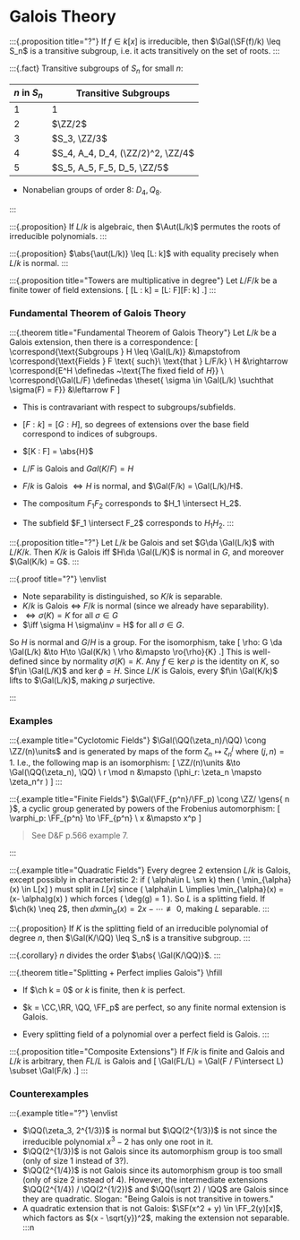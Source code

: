 # Galois Theory


:::{.proposition title="?"}
If $f\in k[x]$ is irreducible, then $\Gal(\SF(f)/k) \leq S_n$ is a transitive subgroup, i.e. it acts transitively on the set of roots.
:::

:::{.fact}
Transitive subgroups of $S_n$ for small $n$:

| $n \text{ in }S_n$ | Transitive Subgroups              |
|--------------|-----------------------------------|
| 1            | 1                                 |
| 2            | $\ZZ/2$                           |
| 3            | $S_3, \ZZ/3$                      |
| 4            | $S_4, A_4, D_4, (\ZZ/2)^2, \ZZ/4$ |
| 5            | $S_5, A_5, F_5, D_5, \ZZ/5$       |

- Nonabelian groups of order 8: $D_4, Q_8$.

:::



:::{.proposition}
If $L/k$ is algebraic, then $\Aut(L/k)$ permutes the roots of irreducible polynomials.
:::

:::{.proposition}
$\abs{\aut(L/k)} \leq [L: k]$ with equality precisely when $L/k$ is normal.
:::

:::{.proposition title="Towers are multiplicative in degree"}
Let $L/F/k$ be a finite tower of field extensions.
\[
[L : k] = [L: F][F: k]
.\]
:::


### Fundamental Theorem of Galois Theory

:::{.theorem title="Fundamental Theorem of Galois Theory"}
Let $L/k$ be a Galois extension, then there is a correspondence:
\[
\correspond{\text{Subgroups } H \leq \Gal(L/k)}
&\mapstofrom
\correspond{\text{Fields }  F \text{ such}\\ \text{that } L/F/k} \\
H &\rightarrow \correspond{E^H \definedas ~\text{The fixed field of $H$}} \\
\correspond{\Gal(L/F) \definedas \theset{ \sigma \in \Gal(L/k) \suchthat \sigma(F) = F}} &\leftarrow F
\]

- This is contravariant with respect to subgroups/subfields.

- $[F: k] = [G: H]$, so degrees of extensions over the base field correspond to indices of subgroups.

- $[K : F] = \abs{H}$

- $L/F$ is Galois and $Gal(K/F) = H$

- $F/k$ is Galois $\iff H$ is normal, and $\Gal(F/k) = \Gal(L/k)/H$.

- The compositum $F_1 F_2$ corresponds to $H_1 \intersect H_2$.

- The subfield $F_1 \intersect F_2$ corresponds to $H_1 H_2$.
:::



:::{.proposition title="?"}
Let $L/k$ be Galois and set $G\da \Gal(L/k)$ with $L/K/k$.
Then $K/k$ is Galois iff $H\da \Gal(L/K)$ is normal in $G$, and moreover $\Gal(K/k) = G$.
:::


:::{.proof title="?"}
\envlist

- Note separability is distinguished, so $K/k$ is separable.
- $K/k$ is Galois $\iff$ $F/k$ is normal (since we already have separability).
- $\iff \sigma(K) = K$ for all $\sigma\in G$
- $\iff \sigma H \sigma\inv = H$ for all $\sigma \in G$.

So $H$ is normal and $G/H$ is a group.
For the isomorphism, take 
\[
\rho: G \da \Gal(L/k) &\to H\to \Gal(K/k) \\
\rho &\mapsto \ro{\rho}{K}
.\]
This is well-defined since by normality $\sigma(K) = K$.
Any $f\in \ker \rho$ is the identity on $K$, so $f\in \Gal(L/K)$ and $\ker \phi = H$.
Since $L/K$ is Galois, every $f\in \Gal(K/k)$ lifts to $\Gal(L/k)$, making $\rho$ surjective.


:::



### Examples

:::{.example title="Cyclotomic Fields"}
$\Gal(\QQ(\zeta_n)/\QQ) \cong \ZZ/(n)\units$ and is generated by maps of the form $\zeta_n \mapsto \zeta_n^j$ where $(j, n) = 1$.
I.e., the following map is an isomorphism:
\[
\ZZ/(n)\units &\to \Gal(\QQ(\zeta_n), \QQ) \\
r \mod n &\mapsto (\phi_r: \zeta_n \mapsto \zeta_n^r )
\]
:::

:::{.example title="Finite Fields"}
$\Gal(\FF_{p^n}/\FF_p) \cong \ZZ/ \gens{ n }$, a cyclic group generated by powers of the Frobenius automorphism:
\[
\varphi_p: \FF_{p^n} \to \FF_{p^n} \\
x &\mapsto x^p
\]

> See D&F p.566 example 7.

:::


:::{.example title="Quadratic Fields"}
Every degree 2 extension $L/k$ is Galois, except possibly in characteristic 2: if \( \alpha\in L \sm k\) then \( \min_{\alpha}(x) \in L[x] \) must split in $L[x]$ since \( \alpha\in L \implies \min_{\alpha}(x) = (x- \alpha)g(x) \) which forces \( \deg(g) = 1 \).
So $L$ is a splitting field.
If $\ch(k) \neq 2$, then $\dd{}{x} \min_{ \alpha}(x) = 2x - \cdots \not\equiv 0$, making $L$ separable.
:::


:::{.proposition}
If $K$ is the splitting field of an irreducible polynomial of degree $n$, then $\Gal(K/\QQ) \leq S_n$ is a transitive subgroup.
:::

:::{.corollary}
$n$ divides the order $\abs{ \Gal(K/\QQ)}$.
:::

:::{.theorem title="Splitting + Perfect implies Galois"}
\hfill

- If $\ch k = 0$ or $k$ is finite, then $k$ is perfect.

- $k = \CC,\RR, \QQ, \FF_p$ are perfect, so any finite normal extension is Galois.

- Every splitting field of a polynomial over a perfect field is Galois.
:::

:::{.proposition title="Composite Extensions"}
If $F/k$ is finite and Galois and $L/k$ is arbitrary, then $FL/L$ is Galois and
\[
\Gal(FL/L) = \Gal(F / F\intersect L) \subset \Gal(F/k)
.\]
:::


### Counterexamples

:::{.example title="?"}
\envlist

- $\QQ(\zeta_3, 2^{1/3})$ is normal but $\QQ(2^{1/3})$ is not since the irreducible polynomial $x^3 - 2$ has only one root in it.
- $\QQ(2^{1/3})$ is not Galois since its automorphism group is too small (only of size 1 instead of 3?).
- $\QQ(2^{1/4})$ is not Galois since its automorphism group is too small (only of size 2 instead of 4).
  However, the intermediate extensions $\QQ(2^{1/4}) / \QQ(2^{1/2})$ and $\QQ(\sqrt 2) / \QQ$ are Galois since they are quadratic.
  Slogan: "Being Galois is not transitive in towers."
- A quadratic extension that is not Galois: $\SF(x^2 + y) \in \FF_2(y)[x]$, which factors as $(x - \sqrt{y})^2$, making the extension not separable.
:::n




